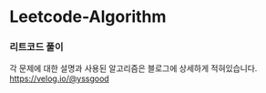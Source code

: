 # Leetcode-Algorithm

### 리트코드 풀이 
각 문제에 대한 설명과 사용된 알고리즘은 블로그에 상세하게 적혀있습니다. 
https://velog.io/@yssgood
